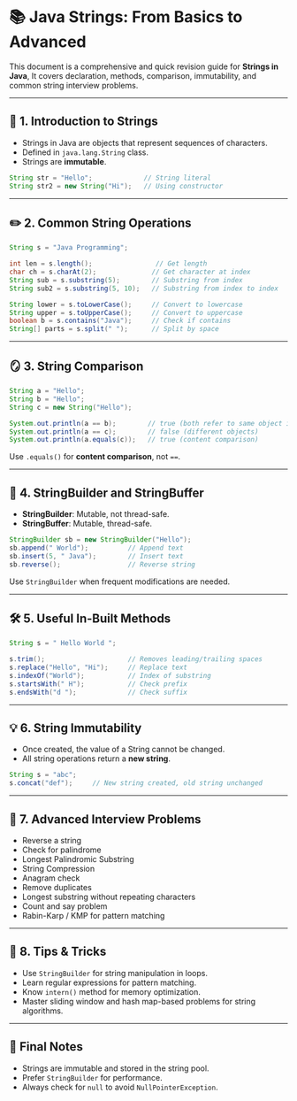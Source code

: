 
# 📚 Java Strings: From Basics to Advanced

This document is a comprehensive and quick revision guide for **Strings in Java**, It covers declaration, methods, comparison, immutability, and common string interview problems.

---

## 🧩 1. Introduction to Strings

- Strings in Java are objects that represent sequences of characters.
- Defined in `java.lang.String` class.
- Strings are **immutable**.

```java
String str = "Hello";             // String literal
String str2 = new String("Hi");   // Using constructor
```

---

## ✏️ 2. Common String Operations

```java
String s = "Java Programming";

int len = s.length();                // Get length
char ch = s.charAt(2);              // Get character at index
String sub = s.substring(5);        // Substring from index
String sub2 = s.substring(5, 10);   // Substring from index to index

String lower = s.toLowerCase();     // Convert to lowercase
String upper = s.toUpperCase();     // Convert to uppercase
boolean b = s.contains("Java");     // Check if contains
String[] parts = s.split(" ");      // Split by space
```

---

## 🪞 3. String Comparison

```java
String a = "Hello";
String b = "Hello";
String c = new String("Hello");

System.out.println(a == b);        // true (both refer to same object in string pool)
System.out.println(a == c);        // false (different objects)
System.out.println(a.equals(c));   // true (content comparison)
```

Use `.equals()` for **content comparison**, not `==`.

---

## 🔁 4. StringBuilder and StringBuffer

- **StringBuilder**: Mutable, not thread-safe.
- **StringBuffer**: Mutable, thread-safe.

```java
StringBuilder sb = new StringBuilder("Hello");
sb.append(" World");          // Append text
sb.insert(5, " Java");        // Insert text
sb.reverse();                 // Reverse string
```

Use `StringBuilder` when frequent modifications are needed.

---

## 🛠️ 5. Useful In-Built Methods

```java
String s = " Hello World ";

s.trim();                     // Removes leading/trailing spaces
s.replace("Hello", "Hi");     // Replace text
s.indexOf("World");           // Index of substring
s.startsWith(" H");           // Check prefix
s.endsWith("d ");             // Check suffix
```

---

## 💡 6. String Immutability

- Once created, the value of a String cannot be changed.
- All string operations return a **new string**.

```java
String s = "abc";
s.concat("def");     // New string created, old string unchanged
```

---

## 🚀 7. Advanced Interview Problems

- Reverse a string
- Check for palindrome
- Longest Palindromic Substring
- String Compression
- Anagram check
- Remove duplicates
- Longest substring without repeating characters
- Count and say problem
- Rabin-Karp / KMP for pattern matching

---

## 🧠 8. Tips & Tricks

- Use `StringBuilder` for string manipulation in loops.
- Learn regular expressions for pattern matching.
- Know `intern()` method for memory optimization.
- Master sliding window and hash map-based problems for string algorithms.

---

## 📌 Final Notes

- Strings are immutable and stored in the string pool.
- Prefer `StringBuilder` for performance.
- Always check for `null` to avoid `NullPointerException`.
